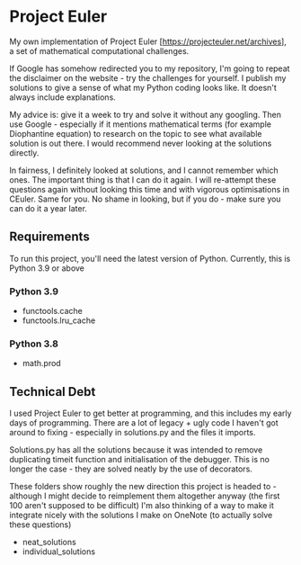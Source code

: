 # Project Euler
My own implementation of Project Euler [https://projecteuler.net/archives], a set of mathematical computational challenges.

If Google has somehow redirected you to my repository, I'm going to repeat the disclaimer on the website - try the challenges for yourself. I publish my solutions to give a sense of what my Python coding looks like. It doesn't always include explanations.  

My advice is: give it a week to try and solve it without any googling. Then use Google - especially if it mentions mathematical terms (for example Diophantine equation) to research on the topic to see what available solution is out there. I would recommend never looking at the solutions directly.

In fairness, I definitely looked at solutions, and I cannot remember which ones. The important thing is that I can do it again. I will re-attempt these questions again without looking this time and with vigorous optimisations in CEuler. Same for you. No shame in looking, but if you do - make sure you can do it a year later.

## Requirements
To run this project, you'll need the latest version of Python. Currently, this is Python 3.9 or above
### Python 3.9
  * functools.cache
  * functools.lru_cache
### Python 3.8
  * math.prod

## Technical Debt
I used Project Euler to get better at programming, and this includes my early days of programming.
There are a lot of legacy + ugly code  I haven't got around to fixing - especially in solutions.py and the files it imports.

Solutions.py has all the solutions because it was intended to remove duplicating timeit function and 
initialisation of the debugger. This is no longer the case - they are solved neatly by the use of decorators.

These folders show roughly the new direction this project is headed to - although I might decide to reimplement them
altogether anyway (the first 100 aren't supposed to be difficult) I'm also thinking of a way to make it integrate 
nicely with the solutions I make on OneNote (to actually solve these questions) 
- neat_solutions
- individual_solutions
